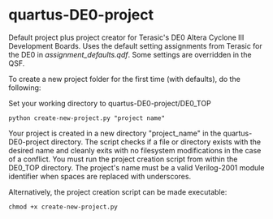 quartus-DE0-project
===================

Default project plus project creator for Terasic's DE0 Altera Cyclone III Development Boards. Uses the default setting assignments from Terasic for the DE0 in *assignment_defaults.qdf*. Some settings are overridden in the QSF.

To create a new project folder for the first time (with defaults), do the following:

Set your working directory to quartus-DE0-project/DE0_TOP
```
python create-new-project.py "project name"
```

Your project is created in a new directory "project_name" in the quartus-DE0-project directory. The script checks if a file or directory exists with the desired name and cleanly exits with no filesystem modifications in the case of a conflict. You must run the project creation script from within the DE0_TOP directory. The project's name must be a valid Verilog-2001 module identifier when spaces are replaced with underscores.

Alternatively, the project creation script can be made executable:

```
chmod +x create-new-project.py
```
